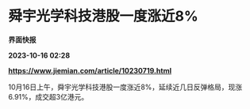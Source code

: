 # 舜宇光学科技港股一度涨近8%
**界面快报**

**2023-10-16 02:28**

**https://www.jiemian.com/article/10230719.html**

10月16日上午，舜宇光学科技港股一度涨近8%，延续近几日反弹格局，现涨6.91%，成交超3亿港元。